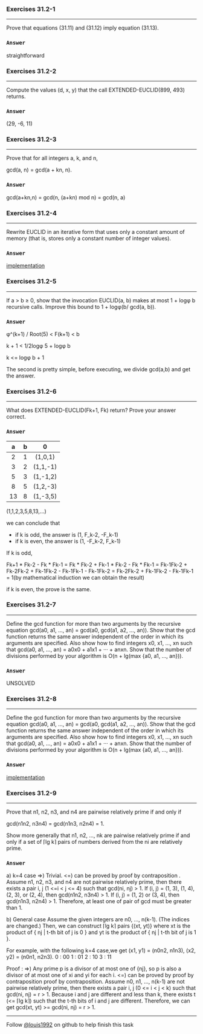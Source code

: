 ### Exercises 31.2-1
***
Prove that equations (31.11) and (31.12) imply equation (31.13).

### `Answer`
straightforward

### Exercises 31.2-2
***
Compute the values (d, x, y) that the call EXTENDED-EUCLID(899, 493) returns.

### `Answer`
(29, -6, 11)

### Exercises 31.2-3
***
Prove that for all integers a, k, and n,

gcd(a, n) = gcd(a + kn, n).

### `Answer`
gcd(a+kn,n) = gcd(n, (a+kn) mod n) = gcd(n, a)

### Exercises 31.2-4
***
Rewrite EUCLID in an iterative form that uses only a constant amount of memory (that is, stores only a constant number of integer values).

### `Answer`
[implementation](./euclid.py)

### Exercises 31.2-5
***
If a > b ≥ 0, show that the invocation EUCLID(a, b) makes at most 1 + logφ b recursive calls. Improve this bound to 1 + logφ(b/ gcd(a, b)).

### `Answer`
φ^(k+1) / Root(5) <  F(k+1) < b

k + 1 < 1/2logφ 5 + logφ b

k <= logφ b + 1

The second is pretty simple, before executing, we divide gcd(a,b) and get the answer.

### Exercises 31.2-6
***
What does EXTENDED-EUCLID(Fk+1, Fk) return? Prove your answer correct.

### `Answer`
a | b | 0
:----:|:----:|:----:
2 | 1 | (1,0,1)
3 | 2 | (1,1,-1)
5 | 3 | (1,-1,2)
8 | 5 | (1,2,-3)
13 | 8 | (1,-3,5)

(1,1,2,3,5,8,13,...)

we can conclude that

* if k is odd, the answer is (1, F_k-2, -F_k-1)
* if k is even, the answer is (1, -F_k-2, F_k-1)

If k is odd,

Fk+1 * Fk-2 - Fk * Fk-1 = Fk * Fk-2 + Fk-1 * Fk-2 - Fk * Fk-1 = Fk-1Fk-2 + Fk-2Fk-2 + Fk-1Fk-2 - Fk-1Fk-1 - Fk-1Fk-2 = Fk-2Fk-2 + Fk-1Fk-2 - Fk-1Fk-1 = 1(by mathematical induction we can obtain the result)

if k is even, the prove is the same.

### Exercises 31.2-7
***
Define the gcd function for more than two arguments by the recursive equation gcd(a0, a1, ..., an) = gcd(a0, gcd(a1, a2, ..., an)). Show that the gcd function returns the same answer independent of the order in which its arguments are specified. Also show how to find integers x0, x1, ..., xn such that gcd(a0, a1, ..., an) = a0x0 + a1x1 + ··· + anxn. Show that the number of divisions performed by your algorithm is O(n + lg(max {a0, a1, ..., an})).

### `Answer`
UNSOLVED

### Exercises 31.2-8
***
Define the gcd function for more than two arguments by the recursive equation gcd(a0, a1, ..., an) = gcd(a0, gcd(a1, a2, ..., an)). Show that the gcd function returns the same answer independent of the order in which its arguments are specified. Also show how to find integers x0, x1, ..., xn such that gcd(a0, a1, ..., an) = a0x0 + a1x1 + ··· + anxn. Show that the number of divisions performed by your algorithm is O(n + lg(max {a0, a1, ..., an})).

### `Answer`
[implementation](./exercise_code/lcm.py)

### Exercises 31.2-9
***
Prove that n1, n2, n3, and n4 are pairwise relatively prime if and only if

gcd(n1n2, n3n4) = gcd(n1n3, n2n4) = 1.

Show more generally that n1, n2, ..., nk are pairwise relatively prime if and only if a set of ⌈lg k⌉ pairs of numbers derived from the ni are relatively prime.

### `Answer`

a) k=4 case
=>)  Trivial.
<=)  can be proved by proof by contraposition .
Assume n1, n2, n3, and n4 are not pairwise relatively prime, then there exists a pair i, j (1 <=i < j <= 4) such that gcd(ni, nj) >  1.
If (i, j) = (1, 3), (1, 4), (2, 3), or (2, 4), then gcd(n1n2, n3n4) > 1.
If (i, j) = (1, 2) or (3, 4), then gcd(n1n3, n2n4) > 1.
 Therefore, at least one of pair of gcd must be greater than 1.

b) General case
Assume the given integers are n0, ..., n(k-1). (The indices are changed.)
Then, we can construct ⌈lg k⌉ pairs {(xt, yt)}
where xt is the product of { nj | t-th bit of j is 0 }
and yt is the product of { nj | t-th bit of j is 1 }.

For example, with the following k=4 case,we get (x1, y1) = (n0n2, n1n3), (x2, y2) = (n0n1, n2n3).
0 : 00
1 : 01
2 : 10
3 : 11 


Proof : 
=>) Any prime p is a divisor of at most one of {nj}, so p is also a divisor of at most one of xi and yi for each i.
<=)  can be proved by proof by contraposition proof by contraposition.
Assume n0, n1, …, n(k-1) are not pairwise relatively prime, then there exists a pair i, j (0 <= i < j < k) such that gcd(ni, nj) = r > 1. 
Because i and j are different and less than k, there exists t (<= ⌈lg k⌉) such that the t-th bits of i and j are different.
Therefore, we can get gcd(xt, yt) >= gcd(ni, nj) = r > 1.


***
Follow [@louis1992](https://github.com/gzc) on github to help finish this task
